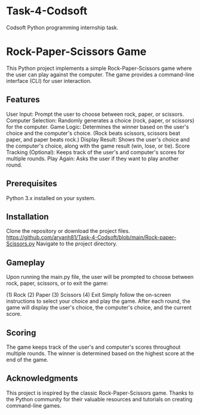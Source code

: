 # Task-4-Codsoft
Codsoft Python programming internship task.

# Rock-Paper-Scissors Game
This Python project implements a simple Rock-Paper-Scissors game where the user can play against the computer. The game provides a command-line interface (CLI) for user interaction.

## Features
User Input: Prompt the user to choose between rock, paper, or scissors.
Computer Selection: Randomly generates a choice (rock, paper, or scissors) for the computer.
Game Logic: Determines the winner based on the user's choice and the computer's choice. (Rock beats scissors, scissors beat paper, and paper beats rock.)
Display Result: Shows the user's choice and the computer's choice, along with the game result (win, lose, or tie).
Score Tracking (Optional): Keeps track of the user's and computer's scores for multiple rounds.
Play Again: Asks the user if they want to play another round.

## Prerequisites
Python 3.x installed on your system.

## Installation
Clone the repository or download the project files.
https://github.com/aryanh81/Task-4-Codsoft/blob/main/Rock-paper-Scissors.py
Navigate to the project directory.

## Gameplay
Upon running the main.py file, the user will be prompted to choose between rock, paper, scissors, or to exit the game:

(1) Rock
(2) Paper
(3) Scissors
(4) Exit
Simply follow the on-screen instructions to select your choice and play the game. After each round, the game will display the user's choice, the computer's choice, and the current score.

## Scoring
The game keeps track of the user's and computer's scores throughout multiple rounds. The winner is determined based on the highest score at the end of the game.

## Acknowledgments
This project is inspired by the classic Rock-Paper-Scissors game.
Thanks to the Python community for their valuable resources and tutorials on creating command-line games.
